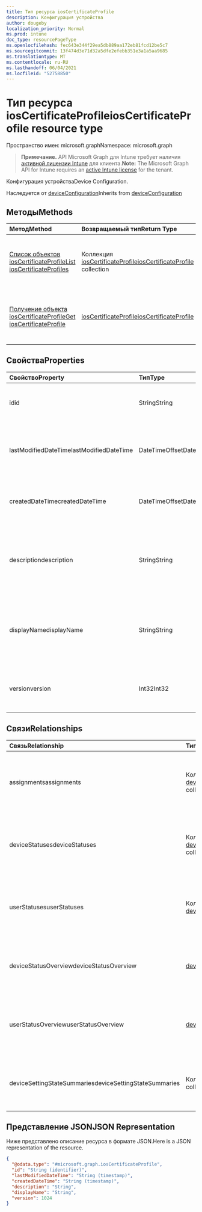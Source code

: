 ```yaml
---
title: Тип ресурса iosCertificateProfile
description: Конфигурация устройства
author: dougeby
localization_priority: Normal
ms.prod: intune
doc_type: resourcePageType
ms.openlocfilehash: fec643e344f29ea5db889aa172eb81fcd12be5c7
ms.sourcegitcommit: 13f474d3e71d32a5dfe2efebb351e3a1a5aa9685
ms.translationtype: MT
ms.contentlocale: ru-RU
ms.lasthandoff: 06/04/2021
ms.locfileid: "52758850"
---
```

# <a name="ioscertificateprofile-resource-type"></a><span data-ttu-id="a7eb1-103">Тип ресурса iosCertificateProfile</span><span class="sxs-lookup"><span data-stu-id="a7eb1-103">iosCertificateProfile resource type</span></span>

<span data-ttu-id="a7eb1-104">Пространство имен: microsoft.graph</span><span class="sxs-lookup"><span data-stu-id="a7eb1-104">Namespace: microsoft.graph</span></span>

> <span data-ttu-id="a7eb1-105">**Примечание.** API Microsoft Graph для Intune требует наличия [активной лицензии Intune](https://go.microsoft.com/fwlink/?linkid=839381) для клиента.</span><span class="sxs-lookup"><span data-stu-id="a7eb1-105">**Note:** The Microsoft Graph API for Intune requires an [active Intune license](https://go.microsoft.com/fwlink/?linkid=839381) for the tenant.</span></span>

<span data-ttu-id="a7eb1-106">Конфигурация устройства</span><span class="sxs-lookup"><span data-stu-id="a7eb1-106">Device Configuration.</span></span>


<span data-ttu-id="a7eb1-107">Наследуется от [deviceConfiguration](../resources/intune-deviceconfig-deviceconfiguration.md)</span><span class="sxs-lookup"><span data-stu-id="a7eb1-107">Inherits from [deviceConfiguration](../resources/intune-deviceconfig-deviceconfiguration.md)</span></span>

## <a name="methods"></a><span data-ttu-id="a7eb1-108">Методы</span><span class="sxs-lookup"><span data-stu-id="a7eb1-108">Methods</span></span>
|<span data-ttu-id="a7eb1-109">Метод</span><span class="sxs-lookup"><span data-stu-id="a7eb1-109">Method</span></span>|<span data-ttu-id="a7eb1-110">Возвращаемый тип</span><span class="sxs-lookup"><span data-stu-id="a7eb1-110">Return Type</span></span>|<span data-ttu-id="a7eb1-111">Описание</span><span class="sxs-lookup"><span data-stu-id="a7eb1-111">Description</span></span>|
|:---|:---|:---|
|[<span data-ttu-id="a7eb1-112">Список объектов iosCertificateProfile</span><span class="sxs-lookup"><span data-stu-id="a7eb1-112">List iosCertificateProfiles</span></span>](../api/intune-deviceconfig-ioscertificateprofile-list.md)|<span data-ttu-id="a7eb1-113">Коллекция [iosCertificateProfile](../resources/intune-deviceconfig-ioscertificateprofile.md)</span><span class="sxs-lookup"><span data-stu-id="a7eb1-113">[iosCertificateProfile](../resources/intune-deviceconfig-ioscertificateprofile.md) collection</span></span>|<span data-ttu-id="a7eb1-114">Список свойств и связей объектов [iosCertificateProfile](../resources/intune-deviceconfig-ioscertificateprofile.md).</span><span class="sxs-lookup"><span data-stu-id="a7eb1-114">List properties and relationships of the [iosCertificateProfile](../resources/intune-deviceconfig-ioscertificateprofile.md) objects.</span></span>|
|[<span data-ttu-id="a7eb1-115">Получение объекта iosCertificateProfile</span><span class="sxs-lookup"><span data-stu-id="a7eb1-115">Get iosCertificateProfile</span></span>](../api/intune-deviceconfig-ioscertificateprofile-get.md)|[<span data-ttu-id="a7eb1-116">iosCertificateProfile</span><span class="sxs-lookup"><span data-stu-id="a7eb1-116">iosCertificateProfile</span></span>](../resources/intune-deviceconfig-ioscertificateprofile.md)|<span data-ttu-id="a7eb1-117">Чтение свойств и связей объекта [iosCertificateProfile](../resources/intune-deviceconfig-ioscertificateprofile.md).</span><span class="sxs-lookup"><span data-stu-id="a7eb1-117">Read properties and relationships of the [iosCertificateProfile](../resources/intune-deviceconfig-ioscertificateprofile.md) object.</span></span>|

## <a name="properties"></a><span data-ttu-id="a7eb1-118">Свойства</span><span class="sxs-lookup"><span data-stu-id="a7eb1-118">Properties</span></span>
|<span data-ttu-id="a7eb1-119">Свойство</span><span class="sxs-lookup"><span data-stu-id="a7eb1-119">Property</span></span>|<span data-ttu-id="a7eb1-120">Тип</span><span class="sxs-lookup"><span data-stu-id="a7eb1-120">Type</span></span>|<span data-ttu-id="a7eb1-121">Описание</span><span class="sxs-lookup"><span data-stu-id="a7eb1-121">Description</span></span>|
|:---|:---|:---|
|<span data-ttu-id="a7eb1-122">id</span><span class="sxs-lookup"><span data-stu-id="a7eb1-122">id</span></span>|<span data-ttu-id="a7eb1-123">String</span><span class="sxs-lookup"><span data-stu-id="a7eb1-123">String</span></span>|<span data-ttu-id="a7eb1-124">Ключ объекта.</span><span class="sxs-lookup"><span data-stu-id="a7eb1-124">Key of the entity.</span></span> <span data-ttu-id="a7eb1-125">Наследуется от объекта [deviceConfiguration](../resources/intune-deviceconfig-deviceconfiguration.md).</span><span class="sxs-lookup"><span data-stu-id="a7eb1-125">Inherited from [deviceConfiguration](../resources/intune-deviceconfig-deviceconfiguration.md)</span></span>|
|<span data-ttu-id="a7eb1-126">lastModifiedDateTime</span><span class="sxs-lookup"><span data-stu-id="a7eb1-126">lastModifiedDateTime</span></span>|<span data-ttu-id="a7eb1-127">DateTimeOffset</span><span class="sxs-lookup"><span data-stu-id="a7eb1-127">DateTimeOffset</span></span>|<span data-ttu-id="a7eb1-128">Дата и время последнего изменения объекта.</span><span class="sxs-lookup"><span data-stu-id="a7eb1-128">DateTime the object was last modified.</span></span> <span data-ttu-id="a7eb1-129">Наследуется от объекта [deviceConfiguration](../resources/intune-deviceconfig-deviceconfiguration.md).</span><span class="sxs-lookup"><span data-stu-id="a7eb1-129">Inherited from [deviceConfiguration](../resources/intune-deviceconfig-deviceconfiguration.md)</span></span>|
|<span data-ttu-id="a7eb1-130">createdDateTime</span><span class="sxs-lookup"><span data-stu-id="a7eb1-130">createdDateTime</span></span>|<span data-ttu-id="a7eb1-131">DateTimeOffset</span><span class="sxs-lookup"><span data-stu-id="a7eb1-131">DateTimeOffset</span></span>|<span data-ttu-id="a7eb1-132">Дата и время создания объекта.</span><span class="sxs-lookup"><span data-stu-id="a7eb1-132">DateTime the object was created.</span></span> <span data-ttu-id="a7eb1-133">Наследуется от объекта [deviceConfiguration](../resources/intune-deviceconfig-deviceconfiguration.md).</span><span class="sxs-lookup"><span data-stu-id="a7eb1-133">Inherited from [deviceConfiguration](../resources/intune-deviceconfig-deviceconfiguration.md)</span></span>|
|<span data-ttu-id="a7eb1-134">description</span><span class="sxs-lookup"><span data-stu-id="a7eb1-134">description</span></span>|<span data-ttu-id="a7eb1-135">String</span><span class="sxs-lookup"><span data-stu-id="a7eb1-135">String</span></span>|<span data-ttu-id="a7eb1-136">Указанное администратором описание конфигурации устройства.</span><span class="sxs-lookup"><span data-stu-id="a7eb1-136">Admin provided description of the Device Configuration.</span></span> <span data-ttu-id="a7eb1-137">Наследуется от объекта [deviceConfiguration](../resources/intune-deviceconfig-deviceconfiguration.md).</span><span class="sxs-lookup"><span data-stu-id="a7eb1-137">Inherited from [deviceConfiguration](../resources/intune-deviceconfig-deviceconfiguration.md)</span></span>|
|<span data-ttu-id="a7eb1-138">displayName</span><span class="sxs-lookup"><span data-stu-id="a7eb1-138">displayName</span></span>|<span data-ttu-id="a7eb1-139">String</span><span class="sxs-lookup"><span data-stu-id="a7eb1-139">String</span></span>|<span data-ttu-id="a7eb1-140">Указанное администратором имя конфигурации устройства.</span><span class="sxs-lookup"><span data-stu-id="a7eb1-140">Admin provided name of the device configuration.</span></span> <span data-ttu-id="a7eb1-141">Наследуется от объекта [deviceConfiguration](../resources/intune-deviceconfig-deviceconfiguration.md).</span><span class="sxs-lookup"><span data-stu-id="a7eb1-141">Inherited from [deviceConfiguration](../resources/intune-deviceconfig-deviceconfiguration.md)</span></span>|
|<span data-ttu-id="a7eb1-142">version</span><span class="sxs-lookup"><span data-stu-id="a7eb1-142">version</span></span>|<span data-ttu-id="a7eb1-143">Int32</span><span class="sxs-lookup"><span data-stu-id="a7eb1-143">Int32</span></span>|<span data-ttu-id="a7eb1-144">Версия конфигурации устройства.</span><span class="sxs-lookup"><span data-stu-id="a7eb1-144">Version of the device configuration.</span></span> <span data-ttu-id="a7eb1-145">Наследуется от [deviceConfiguration](../resources/intune-deviceconfig-deviceconfiguration.md)</span><span class="sxs-lookup"><span data-stu-id="a7eb1-145">Inherited from [deviceConfiguration](../resources/intune-deviceconfig-deviceconfiguration.md)</span></span>|

## <a name="relationships"></a><span data-ttu-id="a7eb1-146">Связи</span><span class="sxs-lookup"><span data-stu-id="a7eb1-146">Relationships</span></span>
|<span data-ttu-id="a7eb1-147">Связь</span><span class="sxs-lookup"><span data-stu-id="a7eb1-147">Relationship</span></span>|<span data-ttu-id="a7eb1-148">Тип</span><span class="sxs-lookup"><span data-stu-id="a7eb1-148">Type</span></span>|<span data-ttu-id="a7eb1-149">Описание</span><span class="sxs-lookup"><span data-stu-id="a7eb1-149">Description</span></span>|
|:---|:---|:---|
|<span data-ttu-id="a7eb1-150">assignments</span><span class="sxs-lookup"><span data-stu-id="a7eb1-150">assignments</span></span>|<span data-ttu-id="a7eb1-151">Коллекция [deviceConfigurationAssignment](../resources/intune-deviceconfig-deviceconfigurationassignment.md)</span><span class="sxs-lookup"><span data-stu-id="a7eb1-151">[deviceConfigurationAssignment](../resources/intune-deviceconfig-deviceconfigurationassignment.md) collection</span></span>|<span data-ttu-id="a7eb1-152">Список назначений для профиля конфигурации устройства.</span><span class="sxs-lookup"><span data-stu-id="a7eb1-152">The list of assignments for the device configuration profile.</span></span> <span data-ttu-id="a7eb1-153">Наследуется от объекта [deviceConfiguration](../resources/intune-deviceconfig-deviceconfiguration.md).</span><span class="sxs-lookup"><span data-stu-id="a7eb1-153">Inherited from [deviceConfiguration](../resources/intune-deviceconfig-deviceconfiguration.md)</span></span>|
|<span data-ttu-id="a7eb1-154">deviceStatuses</span><span class="sxs-lookup"><span data-stu-id="a7eb1-154">deviceStatuses</span></span>|<span data-ttu-id="a7eb1-155">Коллекция [deviceConfigurationDeviceStatus](../resources/intune-deviceconfig-deviceconfigurationdevicestatus.md)</span><span class="sxs-lookup"><span data-stu-id="a7eb1-155">[deviceConfigurationDeviceStatus](../resources/intune-deviceconfig-deviceconfigurationdevicestatus.md) collection</span></span>|<span data-ttu-id="a7eb1-156">Состояние установки конфигурации для каждого устройства.</span><span class="sxs-lookup"><span data-stu-id="a7eb1-156">Device configuration installation status by device.</span></span> <span data-ttu-id="a7eb1-157">Наследуется от объекта [deviceConfiguration](../resources/intune-deviceconfig-deviceconfiguration.md).</span><span class="sxs-lookup"><span data-stu-id="a7eb1-157">Inherited from [deviceConfiguration](../resources/intune-deviceconfig-deviceconfiguration.md)</span></span>|
|<span data-ttu-id="a7eb1-158">userStatuses</span><span class="sxs-lookup"><span data-stu-id="a7eb1-158">userStatuses</span></span>|<span data-ttu-id="a7eb1-159">Коллекция [deviceConfigurationUserStatus](../resources/intune-deviceconfig-deviceconfigurationuserstatus.md)</span><span class="sxs-lookup"><span data-stu-id="a7eb1-159">[deviceConfigurationUserStatus](../resources/intune-deviceconfig-deviceconfigurationuserstatus.md) collection</span></span>|<span data-ttu-id="a7eb1-160">Состояние установки конфигурации устройства пользователем.</span><span class="sxs-lookup"><span data-stu-id="a7eb1-160">Device configuration installation status by user.</span></span> <span data-ttu-id="a7eb1-161">Наследуется от объекта [deviceConfiguration](../resources/intune-deviceconfig-deviceconfiguration.md).</span><span class="sxs-lookup"><span data-stu-id="a7eb1-161">Inherited from [deviceConfiguration](../resources/intune-deviceconfig-deviceconfiguration.md)</span></span>|
|<span data-ttu-id="a7eb1-162">deviceStatusOverview</span><span class="sxs-lookup"><span data-stu-id="a7eb1-162">deviceStatusOverview</span></span>|[<span data-ttu-id="a7eb1-163">deviceConfigurationDeviceOverview</span><span class="sxs-lookup"><span data-stu-id="a7eb1-163">deviceConfigurationDeviceOverview</span></span>](../resources/intune-deviceconfig-deviceconfigurationdeviceoverview.md)|<span data-ttu-id="a7eb1-164">Обзор состояния конфигурации устройств. Наследуется от [deviceConfiguration](../resources/intune-deviceconfig-deviceconfiguration.md).</span><span class="sxs-lookup"><span data-stu-id="a7eb1-164">Device Configuration devices status overview Inherited from [deviceConfiguration](../resources/intune-deviceconfig-deviceconfiguration.md)</span></span>|
|<span data-ttu-id="a7eb1-165">userStatusOverview</span><span class="sxs-lookup"><span data-stu-id="a7eb1-165">userStatusOverview</span></span>|[<span data-ttu-id="a7eb1-166">deviceConfigurationUserOverview</span><span class="sxs-lookup"><span data-stu-id="a7eb1-166">deviceConfigurationUserOverview</span></span>](../resources/intune-deviceconfig-deviceconfigurationuseroverview.md)|<span data-ttu-id="a7eb1-167">Обзор состояния конфигурации устройств для пользователей. Наследуется от [deviceConfiguration](../resources/intune-deviceconfig-deviceconfiguration.md).</span><span class="sxs-lookup"><span data-stu-id="a7eb1-167">Device Configuration users status overview Inherited from [deviceConfiguration](../resources/intune-deviceconfig-deviceconfiguration.md)</span></span>|
|<span data-ttu-id="a7eb1-168">deviceSettingStateSummaries</span><span class="sxs-lookup"><span data-stu-id="a7eb1-168">deviceSettingStateSummaries</span></span>|<span data-ttu-id="a7eb1-169">Коллекция [settingStateDeviceSummary](../resources/intune-deviceconfig-settingstatedevicesummary.md)</span><span class="sxs-lookup"><span data-stu-id="a7eb1-169">[settingStateDeviceSummary](../resources/intune-deviceconfig-settingstatedevicesummary.md) collection</span></span>|<span data-ttu-id="a7eb1-170">Сводка данных о состоянии настройки конфигурации устройств. Наследуется от [deviceConfiguration](../resources/intune-deviceconfig-deviceconfiguration.md).</span><span class="sxs-lookup"><span data-stu-id="a7eb1-170">Device Configuration Setting State Device Summary Inherited from [deviceConfiguration](../resources/intune-deviceconfig-deviceconfiguration.md)</span></span>|

## <a name="json-representation"></a><span data-ttu-id="a7eb1-171">Представление JSON</span><span class="sxs-lookup"><span data-stu-id="a7eb1-171">JSON Representation</span></span>
<span data-ttu-id="a7eb1-172">Ниже представлено описание ресурса в формате JSON.</span><span class="sxs-lookup"><span data-stu-id="a7eb1-172">Here is a JSON representation of the resource.</span></span>
<!-- {
  "blockType": "resource",
  "keyProperty": "id",
  "@odata.type": "microsoft.graph.iosCertificateProfile"
}
-->
``` json
{
  "@odata.type": "#microsoft.graph.iosCertificateProfile",
  "id": "String (identifier)",
  "lastModifiedDateTime": "String (timestamp)",
  "createdDateTime": "String (timestamp)",
  "description": "String",
  "displayName": "String",
  "version": 1024
}
```




